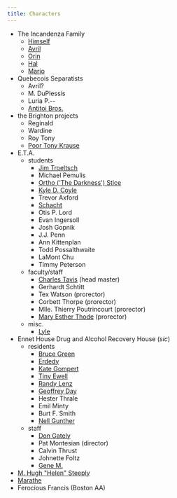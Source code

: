```yaml
--- 
title: Characters
---
```


* The Incandenza Family
  * [Himself](/characters/Himself)
  * [Avril](/characters/Avril)
  * [Orin](/characters/Orin)
  * [Hal](/characters/Hal)
  * [Mario](/characters/Mario)
* Quebecois Separatists
  * Avril?
  * M. DuPlessis 
  * Luria P.--
  * [Antitoi Bros.](/characters/Antitoi_Brothers)
* the Brighton projects
  * Reginald
  * Wardine
  * Roy Tony
  * [Poor Tony Krause](/characters/Poor_Tony)
* E.T.A.
  * students
    * [Jim Troeltsch](/characters/Jim_Troeltsch)
    * Michael Pemulis
    * [Ortho ('The Darkness') Stice](/characters/Ortho)
    * [Kyle D. Coyle](/characters/Coyle)
    * Trevor Axford
    * [Schacht](/characters/Schacht)
    * Otis P. Lord
    * Evan Ingersoll
    * Josh Gopnik
    * J.J. Penn
    * Ann Kittenplan
    * Todd Possalthwaite
    * LaMont Chu
    * Timmy Peterson
  * faculty/staff
    * [Charles Tavis](/characters/CT) (head master)
    * Gerhardt Schtitt
    * Tex Watson (prorector)
    * Corbett Thorpe (prorector)
    * Mlle. Thierry Poutrincourt (prorector)
    * [Mary Esther Thode](/characters/Mary_Esther_Thode) (prorector)
  * misc.
    * [Lyle](/characters/Lyle)
* Ennet House Drug and Alcohol Recovery House (*sic*)
  * residents
    * [Bruce Green](/characters/Bruce_Green)
    * [Erdedy](/characters/Erdedy)
    * [Kate Gompert](/characters/Kate_Gompert)
    * [Tiny Ewell](/characters/Tiny_Ewell)
    * [Randy Lenz](/characters/Randy_Lenz)
    * [Geoffrey Day](/characters/Geoffrey_Day)
    * Hester Thrale
    * Emil Minty
    * Burt F. Smith
    * [Nell Gunther](/characters/Nell_Gunther)
  * staff
    * [Don Gately](/characters/Don_Gately)
    * Pat Montesian (director)
    * Calvin Thrust
    * Johnette Foltz
    * [Gene M.](/characters/Gene_M)
* [M. Hugh "Helen" Steeply](/characters/Steeply)
* [Marathe](/characters/Marathe)
* Ferocious Francis (Boston AA)